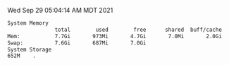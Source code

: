 Wed Sep 29 05:04:14 AM MDT 2021
```bash
System Memory
               total        used        free      shared  buff/cache   available
Mem:           7.7Gi       973Mi       4.7Gi       7.0Mi       2.0Gi       6.4Gi
Swap:          7.6Gi       687Mi       7.0Gi
System Storage
652M	.
```
```bash
